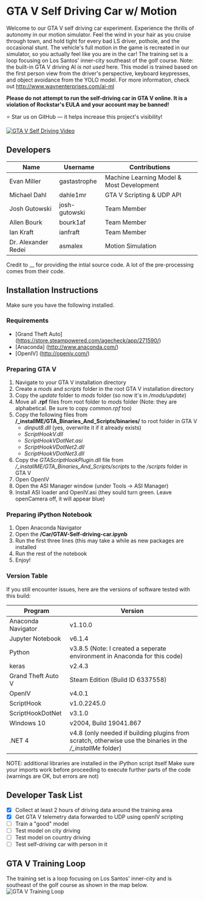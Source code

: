GTA V Self Driving Car w/ Motion
======================
Welcome to our GTA V self driving car experiment. Experience the thrills of autonomy in our motion simulator. Feel the wind in your hair as you cruise through town, and hold tight for every bad LS driver, pothole, and the occasional stunt. The vehicle's full motion in the game is recreated in our simulator, so you actually feel like you are in the car! The training set is a loop focusing on Los Santos' inner-city southeast of the golf course. Note: the built-in GTA V driving AI *is not used* here. This model is trained based on the first person view from the driver's perspective, keyboard keypresses, and object avoidance from the YOLO model. For more information, check out http://www.waynenterprises.com/ai-ml

**Please do not attempt to run the self-driving car in GTA V online. It is a violation of Rockstar's EULA and your account may be banned!**

:star: Star us on GitHub — it helps increase this project's visibility!

[![GTA V Self Driving Video](https://img.youtube.com/vi/NrPeC1ez-M4/0.jpg)](https://youtu.be/NrPeC1ez-M4)

## Developers
Name | Username | Contributions
------------ | ------------- | -------------
Evan Miller | gastastrophe | Machine Learning Model & Most Development
Michael Dahl | dahle1mr | GTA V Scripting & UDP API
Josh Gutowski | josh-gutowski | Team Member
Allen Bourk | bourk1af | Team Member
Ian Kraft | ianfraft | Team Member
Dr. Alexander Redei | asmalex | Motion Simulation

Credit to __ for providing the intial source code. A lot of the pre-processing comes from their code.

## Installation Instructions

Make sure you have the following installed. 

### Requirements
 - [Grand Theft Auto] (https://store.steampowered.com/agecheck/app/271590/)
 - [Anaconda] (http://www.anaconda.com/)
 - [OpenIV] (http://openiv.com/)

### Preparing GTA V
1. Navigate to your GTA V installation directory
1. Create a *mods* and *scripts* folder in the root GTA V installation directory
1. Copy the *update* folder to *mods* folder (so now it's in */mods/update*)
1. Move all **.rpf** files from root folder to *mods* folder (Note: they are alphabetical. Be sure to copy *common.rpf* too)
1. Copy the following files from **/_installME/GTA_Binaries_And_Scripts/binaries/** to root folder in GTA V
	 - *dinput8.dll* (yes, overwrite it if it already exists)
	 - *ScriptHookV.dll*
	 - *ScriptHookVDotNet.asi*
	 - *ScriptHookVDotNet2.dll*
	 - *ScriptHookVDotNet3.dll*
1. Copy the *GTAScriptHookPlugin.dll* file from */_installME/GTA_Binaries_And_Scripts/scripts* to the */scripts* folder in GTA V
1. Open OpenIV
1. Open the ASI Manager window (under Tools -> ASI Manager)
1. Install ASI loader and OpenIV.asi (they sould turn green. Leave openCamera off, it will appear blue)

### Preparing iPython Notebook
1. Open Anaconda Navigator
1. Open the **/Car/GTAV-Self-driving-car.ipynb**
1. Run the first three lines (this may take a while as new packages are installed
1. Run the rest of the notebook
1. Enjoy!

### Version Table
If you still encounter issues, here are the versions of software tested with this build:

Program | Version
------------ | -------------
Anaconda Navigator |  v1.10.0
Jupyter Notebook | v6.1.4
Python | v3.8.5 (Note: I created a seperate environment in Anaconda for this code)
keras | v2.4.3
Grand Theft Auto V | Steam Edition (Build ID 6337558)
OpenIV | v4.0.1
ScriptHook | v1.0.2245.0
ScriptHookDotNet | v3.1.0
Windows 10  | v2004, Build 19041.867
.NET 4 | v4.8 (only needed if building plugins from scratch, otherwise use the binaries in the */_installMe* folder)

NOTE: additional libraries are installed in the iPython script itself Make sure your imports work before proceeding to execute further parts of the code (warnings are OK, but errors are not)

## Developer Task List
- [x] Collect at least 2 hours of driving data around the training area
- [x] Get GTA V telemetry data forwarded to UDP using openIV scripting
- [ ] Train a "good" model
- [ ] Test model on city driving
- [ ] Test model on country driving
- [ ] Test self-driving car with person in it

## GTA V Training Loop
The training set is a loop focusing on Los Santos' inner-city and is southeast of the golf course as shown in the map below.
![GTA V Training Loop](https://images.squarespace-cdn.com/content/v1/530c18dce4b0ef6b47240ccd/1615399769205-2AXTPCIT2RNGCBGV0WFO/ke17ZwdGBToddI8pDm48kEEWbSSq0YMxZZqmOBygHs97gQa3H78H3Y0txjaiv_0fDoOvxcdMmMKkDsyUqMSsMWxHk725yiiHCCLfrh8O1z5QHyNOqBUUEtDDsRWrJLTmXGCBAtJNnIca4W5TlG2kqi0bewBMu0JBqWXANkeZNn10V7Thbgh94toP_60xLe-X/Map.PNG?format=750w)
